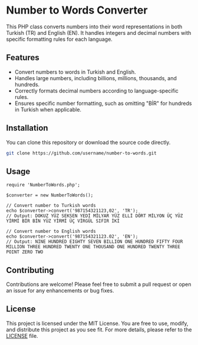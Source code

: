 # Number to Words Converter

This PHP class converts numbers into their word representations in both Turkish (TR) and English (EN). It handles integers and decimal numbers with specific formatting rules for each language.

## Features

- Convert numbers to words in Turkish and English.
- Handles large numbers, including billions, millions, thousands, and hundreds.
- Correctly formats decimal numbers according to language-specific rules.
- Ensures specific number formatting, such as omitting "BİR" for hundreds in Turkish when applicable.

## Installation

You can clone this repository or download the source code directly.

```bash
git clone https://github.com/username/number-to-words.git
```

## Usage
```
require 'NumberToWords.php';

$converter = new NumberToWords();

// Convert number to Turkish words
echo $converter->convert('987154321123,02', 'TR');
// Output: DOKUZ YÜZ SEKSEN YEDİ MİLYAR YÜZ ELLİ DÖRT MİLYON ÜÇ YÜZ YİRMİ BİR BİN YÜZ YİRMİ ÜÇ VİRGÜL SIFIR İKİ

// Convert number to English words
echo $converter->convert('987154321123.02', 'EN');
// Output: NINE HUNDRED EIGHTY SEVEN BILLION ONE HUNDRED FIFTY FOUR MILLION THREE HUNDRED TWENTY ONE THOUSAND ONE HUNDRED TWENTY THREE POINT ZERO TWO
```

## Contributing

Contributions are welcome! Please feel free to submit a pull request or open an issue for any enhancements or bug fixes.

## License

This project is licensed under the MIT License. You are free to use, modify, and distribute this project as you see fit. For more details, please refer to the [LICENSE](LICENSE) file.
